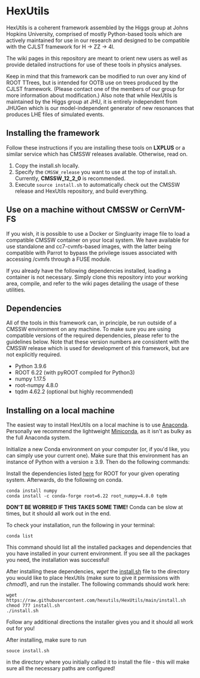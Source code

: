 # HexUtils

HexUtils is a coherent framework assembled by the Higgs group at Johns Hopkins University, comprised of mostly Python-based tools which are actively maintained for use in our research and designed to be compatible with the CJLST framework for H → ZZ → 4l. 

The wiki pages in this repository are meant to orient new users as well as provide detailed instructions for use of these tools in physics analyses. 

Keep in mind that this framework can be modified to run over any kind of ROOT TTrees, but is intended for OOTB use on trees produced by the CJLST framework. (Please contact one of the members of our group for more information about modification.) Also note that while HexUtils is maintained by the Higgs group at JHU, it is entirely independent from JHUGen which is our model-independent generator of new resonances that produces LHE files of simulated events.

## Installing the framework

Follow these instructions if you are installing these tools on **LXPLUS** or a similar service which has CMSSW releases available. Otherwise, read on. 

1. Copy the install.sh locally.
2. Specify the ```CMSSW_release``` you want to use at the top of install.sh. Currently, **CMSSW_12_2_0** is recommended.
3. Execute ```source install.sh``` to automatically check out the CMSSW release and HexUtils repository, and build everything.

## Use on a machine without CMSSW or CernVM-FS

If you wish, it is possible to use a Docker or Singluarity image file to load a compatible CMSSW container on your local system. We have available for use standalone and cc7-cvmfs-based images, with the latter being compatible with Parrot to bypass the privilege issues associated with accessing /cvmfs through a FUSE module.

If you already have the following dependencies installed, loading a container is not necessary. Simply clone this repository into your working area, compile, and refer to the wiki pages detailing the usage of these utilities.

## Dependencies

All of the tools in this framework can, in principle, be run outside of a CMSSW environment on any machine. To make sure you are using compatible versions of the required dependencies, please refer to the guidelines below. Note that these version numbers are consistent with the CMSSW release which is used for development of this framework, but are not explicitly required. 

- Python 3.9.6
- ROOT 6.22 (with pyROOT compiled for Python3)
- numpy 1.17.5
- root-numpy 4.8.0
- tqdm 4.62.2 (optional but highly recommended)

## Installing on a local machine

The easiest way to install HexUtils on a local machine is to use <a href="https://www.anaconda.com/products/distribution">Anaconda</a>. Personally we recommend the lightweight <a href="https://docs.conda.io/en/latest/miniconda.html">Miniconda</a>, as it isn't as bulky as the full Anaconda system.

Initialize a new Conda environment on your computer (or, if you'd like, you can simply use your current one). Make sure that this environment has an instance of Python with a version $\geq$ 3.9. Then do the following commands:

Install the dependencies listed <a href="https://root.cern/install/dependencies/">here</a> for ROOT for your given operating system. Afterwards, do the following on conda.

```console
conda install numpy
conda install -c conda-forge root=6.22 root_numpy=4.8.0 tqdm
```

**DON'T BE WORRIED IF THIS TAKES SOME TIME!** Conda can be slow at times, but it should all work out in the end.

To check your installation, run the following in your terminal:
```console
conda list
```

This command should list all the installed packages and dependencies that you have installed in your current environment. If you see all the packages you need, the installation was successful!


 After installing these dependencies, *wget* the <a href="https://raw.githubusercontent.com/hexutils/HexUtils/main/install.sh">install.sh</a> file to the directory you would like to place HexUtils (make sure to give it permissions with *chmod*!), and run the installer. The following commands should work here:
 ```console
 wget https://raw.githubusercontent.com/hexutils/HexUtils/main/install.sh
 chmod 777 install.sh
 ./install.sh
 ```

 Follow any additional directions the installer gives you and it should all work out for you!
 
 After installing, make sure to run
 ```console
 souce install.sh
 ```
in the directory where you initially called it to install the file - this will make sure all the necessary paths are configured!
